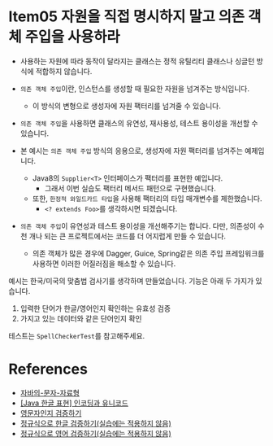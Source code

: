 # Item05 자원을 직접 명시하지 말고 의존 객체 주입을 사용하라


- 사용하는 자원에 따라 동작이 달라지는 클래스는 정적 유틸리티 클래스나 싱글턴 방식에 적합하지 않습니다.
- `의존 객체 주입`이란, 인스턴스를 생성할 때 필요한 자원을 넘겨주는 방식입니다.
  - 이 방식의 변형으로 생성자에 자원 팩터리를 넘겨줄 수 있습니다.
- `의존 객체 주입`을 사용하면 클래스의 유연성, 재사용성, 테스트 용이성을 개선할 수 있습니다.

- 본 예시는 `의존 객체 주입` 방식의 응용으로, 생성자에 자원 팩터리를 넘겨주는 예제입니다.
  - Java8의 `Supplier<T>` 인터페이스가 팩터리를 표현한 예입니다.
    - 그래서 이번 실습도 팩터리 메서드 패턴으로 구현했습니다.
  - 또한, `한정적 와일드카드 타입`을 사용해 팩터리의 타입 매개변수를 제한했습니다.
    - `<? extends Foo>`를 생각하시면 되겠습니다.

- `의존 객체 주입`이 유연성과 테스트 용이성을 개선해주기는 합니다. 다만, 의존성이 수천 개나 되는 큰 프로젝트에서는 코드를 더 어지럽게 만들 수 있습니다.
  - 의존 객체가 많은 경우에 Dagger, Guice, Spring같은 의존 주입 프레임워크를 사용하면 이러한 어질러짐을 해소할 수 있습니다.

예시는 한국/미국의 맞춤법 검사기를 생각하며 만들었습니다. 기능은 아래 두 가지가 있습니다.
1. 입력한 단어가 한글/영어인지 확인하는 유효성 검증
2. 가지고 있는 데이터와 같은 단어인지 확인

테스트는 `SpellCheckerTest`를 참고해주세요.



# References
- [자바의-문자-자료형](https://smoothiecoding.kr/%EC%9E%90%EB%B0%94%EC%9D%98-%EB%AC%B8%EC%9E%90-%EC%9E%90%EB%A3%8C%ED%98%95/)
- [[Java 한글 표현] 인코딩과 유니코드](https://peagcom.wordpress.com/2019/09/21/%EC%9D%B8%EC%BD%94%EB%94%A9%EA%B3%BC-%EC%9C%A0%EB%8B%88%EC%BD%94%EB%93%9C/)
- [영문자인지 검증하기](https://blog.naver.com/aaa4379/220869216315)
- [정규식으로 한글 검증하기(실습에는 적용하지 않음)](https://ooz.co.kr/254)
- [정규식으로 영어 검증하기(실습에는 적용하지 않음)](https://coding-factory.tistory.com/534)